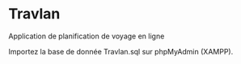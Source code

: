 # Travlan
Application de planification de voyage en ligne

Importez la base de donnée Travlan.sql sur phpMyAdmin (XAMPP).
